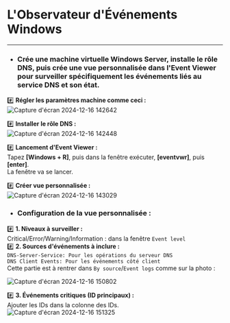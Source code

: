 # L'Observateur d'Événements Windows  
---

* ### Crée une machine virtuelle Windows Server, installe le rôle DNS, puis crée une vue personnalisée dans l'Event Viewer pour surveiller spécifiquement les événements liés au service DNS et son état.  

:hash: **Régler les paramètres machine comme ceci :**  
![Capture d'écran 2024-12-16 142642](https://github.com/user-attachments/assets/89f49b09-2e15-4d0b-8a9d-9079e2cd4a07)  

:hash: **Installer le rôle DNS :**  
![Capture d'écran 2024-12-16 142448](https://github.com/user-attachments/assets/e84ac490-85c2-4f8b-b8e6-7f131fab3865)  

:hash: **Lancement d'Event Viewer :**  
Tapez **[Windows + R]**, puis dans la fenêtre exécuter, **[eventvwr]**, puis **[enter]**.  
La fenêtre va se lancer.  

:hash: **Créer vue personnalisée :**  
![Capture d'écran 2024-12-16 143029](https://github.com/user-attachments/assets/629023b3-c732-4f35-a804-98ec57b52297)  

* ### Configuration de la vue personnalisée :  
:hash: **1. Niveaux à surveiller :**  
Critical/Error/Warning/Information : dans la fenêtre ``Event level``  
:hash: **2. Sources d'événements à inclure :**  
``DNS-Server-Service: Pour les opérations du serveur DNS``  
``DNS Client Events: Pour les événements côté client``  
Cette partie est à rentrer dans `By source`/`Event logs` comme sur la photo :  

![Capture d'écran 2024-12-16 150802](https://github.com/user-attachments/assets/6a33079e-ef7b-4e86-9892-5305fb7805ba)

:hash: **3. Événements critiques (ID principaux) :**  
Ajouter les IDs dans la colonne des IDs.  
![Capture d'écran 2024-12-16 151325](https://github.com/user-attachments/assets/4fbb529f-3bae-486a-b184-c95f1671d278)  

